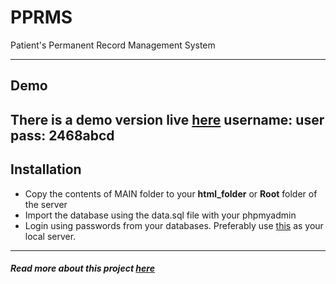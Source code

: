 # PPRMS
Patient's Permanent Record Management System 

-------------
## Demo

There is a demo version live [here](http://atdebjoy.com/others/pprms)
 username: user              
 pass: 2468abcd
----------
## Installation
- Copy the contents of MAIN folder to your **html_folder** or **Root** folder of the server 
- Import the database using the data.sql file with your phpmyadmin
- Login using passwords from your databases. 
Preferably use [this](https://www.usbwebserver.net/webserver/) as your local server.
---
##### Read more about this project [here](http://atdebjoy.com/21)
